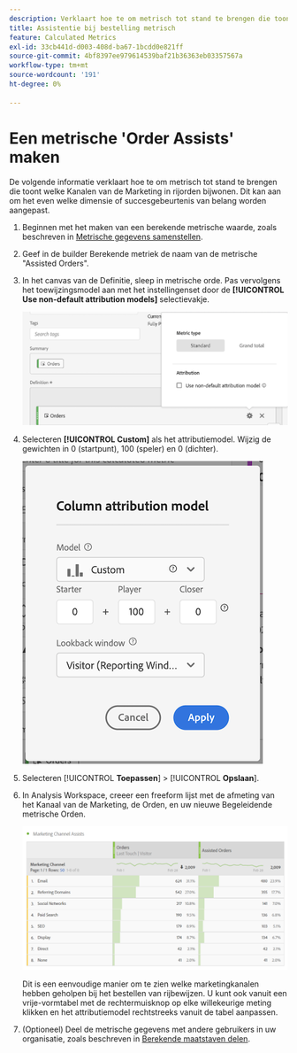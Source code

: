 ```yaml
---
description: Verklaart hoe te om metrisch tot stand te brengen die toont welke Kanalen van de Marketing in rijorden bijwonen. Dit kan aan om het even welke dimensie of succesgebeurtenis van belang worden aangepast.
title: Assistentie bij bestelling metrisch
feature: Calculated Metrics
exl-id: 33cb441d-d003-408d-ba67-1bcdd0e821ff
source-git-commit: 4bf8397ee979614539baf21b36363eb03357567a
workflow-type: tm+mt
source-wordcount: '191'
ht-degree: 0%

---
```


# Een metrische &#39;Order Assists&#39; maken

De volgende informatie verklaart hoe te om metrisch tot stand te brengen die toont welke Kanalen van de Marketing in rijorden bijwonen. Dit kan aan om het even welke dimensie of succesgebeurtenis van belang worden aangepast.

1. Beginnen met het maken van een berekende metrische waarde, zoals beschreven in [Metrische gegevens samenstellen](/help/components/c-calcmetrics/c-workflow/cm-workflow/c-build-metrics/cm-build-metrics.md).

1. Geef in de builder Berekende metriek de naam van de metrische &quot;Assisted Orders&quot;.

1. In het canvas van de Definitie, sleep in metrische orde. Pas vervolgens het toewijzingsmodel aan met het instellingenset door de **[!UICONTROL Use non-default attribution models]** selectievakje.

   ![](assets/attr-model.png)

1. Selecteren **[!UICONTROL Custom]** als het attributiemodel. Wijzig de gewichten in 0 (startpunt), 100 (speler) en 0 (dichter).

   ![](assets/custom-attr-model.png)

1. Selecteren [!UICONTROL **Toepassen**] > [!UICONTROL **Opslaan**].

1. In Analysis Workspace, creeer een freeform lijst met de afmeting van het Kanaal van de Marketing, de Orden, en uw nieuwe Begeleidende metrische Orden.

   ![](assets/mktg-channel-assists.png)

   Dit is een eenvoudige manier om te zien welke marketingkanalen hebben geholpen bij het bestellen van rijbewijzen. U kunt ook vanuit een vrije-vormtabel met de rechtermuisknop op elke willekeurige meting klikken en het attributiemodel rechtstreeks vanuit de tabel aanpassen.

1. (Optioneel) Deel de metrische gegevens met andere gebruikers in uw organisatie, zoals beschreven in [Berekende maatstaven delen](/help/components/c-calcmetrics/c-workflow/cm-workflow/cm-sharing.md).
